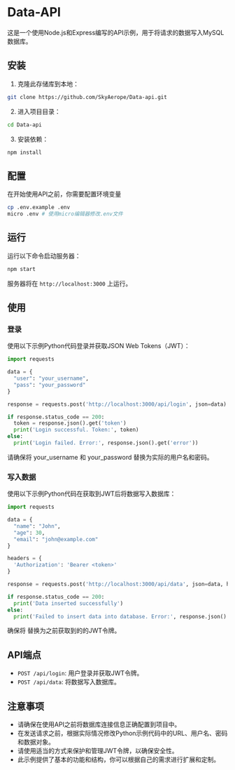 # Data-API

这是一个使用Node.js和Express编写的API示例，用于将请求的数据写入MySQL数据库。

## 安装

1. 克隆此存储库到本地：

```bash
git clone https://github.com/SkyAerope/Data-api.git
```

2. 进入项目目录：

```bash
cd Data-api
```

3. 安装依赖：

```bash
npm install
```

## 配置
在开始使用API之前，你需要配置环境变量
```bash
cp .env.example .env
micro .env # 使用micro编辑器修改.env文件
```

## 运行
运行以下命令启动服务器：

```bash
npm start
```
服务器将在 `http://localhost:3000` 上运行。

## 使用
### 登录
使用以下示例Python代码登录并获取JSON Web Tokens（JWT）：

```python
import requests

data = {
  "user": "your_username",
  "pass": "your_password"
}

response = requests.post('http://localhost:3000/api/login', json=data)

if response.status_code == 200:
  token = response.json().get('token')
  print('Login successful. Token:', token)
else:
  print('Login failed. Error:', response.json().get('error'))
  ```
请确保将 your_username 和 your_password 替换为实际的用户名和密码。

### 写入数据
使用以下示例Python代码在获取到JWT后将数据写入数据库：

```python
import requests

data = {
  "name": "John",
  "age": 30,
  "email": "john@example.com"
}

headers = {
  'Authorization': 'Bearer <token>'
}

response = requests.post('http://localhost:3000/api/data', json=data, headers=headers)

if response.status_code == 200:
  print('Data inserted successfully')
else:
  print('Failed to insert data into database. Error:', response.json().get('error'))
```
确保将 <token> 替换为之前获取到的的JWT令牌。

## API端点
 - `POST /api/login`: 用户登录并获取JWT令牌。
 - `POST /api/data`: 将数据写入数据库。
## 注意事项
- 请确保在使用API之前将数据库连接信息正确配置到项目中。
- 在发送请求之前，根据实际情况修改Python示例代码中的URL、用户名、密码和数据对象。
- 请使用适当的方式来保护和管理JWT令牌，以确保安全性。
- 此示例提供了基本的功能和结构，你可以根据自己的需求进行扩展和定制。